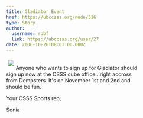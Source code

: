 ```yaml
---
title: Gladiator Event 
href: https://ubccsss.org/node/516
type: Story
author:
  username: robf
  link: https://ubccsss.org/user/27
date: 2006-10-26T08:01:00.000Z
---
```


<div class="field field-name-body field-type-text-with-summary field-label-hidden"><div class="field-items"><div class="field-item even"><p><img src="/files/CSLogo_web_small.jpg" align="left" vspace="5" hspace="5"><br>
Anyone who wants to sign up for Gladiator should<br>
sign up now at  the CSSS cube office...right accross<br>
from Dempsters. It&apos;s on November 1st and 2nd and<br>
should be fun.</p>
<p>Your CSSS Sports rep,</p>
<p>Sonia<br>
<br><br>
<br><br>
<br></p>
</div></div></div>    <footer>
          </footer>